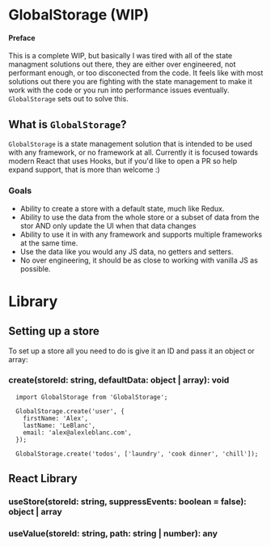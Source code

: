 # GlobalStorage (WIP)

#### Preface
This is a complete WIP, but basically I was tired with all of the state managment solutions out there, they are either over engineered, not performant enough, or too disconected from the code. It feels like with most solutions out there you are fighting with the state management to make it work with the code or you run into performance issues eventually. `GlobalStorage` sets out to solve this.

## What is `GlobalStorage`?
`GlobalStorage` is a state management solution that is intended to be used with any framework, or no framework at all. Currently it is focused towards modern React that uses Hooks, but if you'd like to open a PR so help expand support, that is more than welcome :)

### Goals
- Ability to create a store with a default state, much like Redux.
- Ability to use the data from the whole store or a subset of data from the stor AND only update the UI when that data changes
- Ability to use it in with any framework and supports multiple frameworks at the same time.
- Use the data like you would any JS data, no getters and setters.
- No over engineering, it should be as close to working with vanilla JS as possible.

# Library

## Setting up a store
To set up a store all you need to do is give it an ID and pass it an object or array:

### create(storeId: string, defaultData: object | array): void
```
  import GlobalStorage from 'GlobalStorage';
  
  GlobalStorage.create('user', {
    firstName: 'Alex',
    lastName: 'LeBlanc',
    email: 'alex@alexleblanc.com',
  });
  
  GlobalStorage.create('todos', ['laundry', 'cook dinner', 'chill']);
```

## React Library

### useStore(storeId: string, suppressEvents: boolean = false): object | array

### useValue(storeId: string, path: string | number): any


